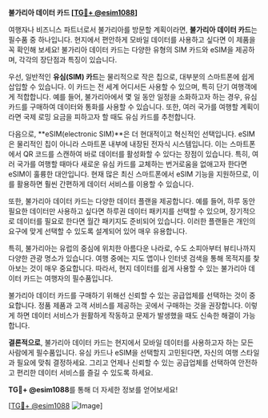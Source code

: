 **불가리아 데이터 카드 [[TG💪+ @esim1088](https://t.me/s/esim1088)]**

여행자나 비즈니스 파트너로서 불가리아를 방문할 계획이라면, **불가리아 데이터 카드**는 필수품 중 하나입니다. 현지에서 편안하게 모바일 데이터를 사용하고 싶다면 이 제품을 꼭 확인해 보세요! 불가리아 데이터 카드는 다양한 유형의 SIM 카드와 eSIM을 제공하며, 각각의 장단점과 특징이 있습니다.

우선, 일반적인 **유심(SIM) 카드**는 물리적으로 작은 칩으로, 대부분의 스마트폰에 쉽게 삽입할 수 있습니다. 이 카드는 전 세계 어디서든 사용할 수 있으며, 특히 단기 여행객에게 적합합니다. 예를 들어, 불가리아에서 몇 일 동안 일정을 소화하고자 하는 경우, 유심 카드를 구매하여 데이터와 통화를 사용할 수 있습니다. 또한, 여러 국가를 여행할 계획이라면 국제 로밍 요금을 피하고자 할 때도 유심 카드를 추천합니다.

다음으로, **eSIM(electronic SIM)**은 더 현대적이고 혁신적인 선택입니다. eSIM은 물리적인 칩이 아니라 스마트폰 내부에 내장된 전자식 시스템입니다. 이는 스마트폰에서 QR 코드를 스캔하여 바로 데이터를 활성화할 수 있다는 장점이 있습니다. 특히, 여러 국가를 여행할 때마다 새로운 유심 카드를 교체하는 번거로움을 없애고자 한다면 eSIM이 훌륭한 대안입니다. 현재 많은 최신 스마트폰에서 eSIM 기능을 지원하므로, 이를 활용하면 훨씬 간편하게 데이터 서비스를 이용할 수 있습니다.

또한, 불가리아 데이터 카드는 다양한 데이터 플랜을 제공합니다. 예를 들어, 하루 동안 필요한 데이터만 사용하고 싶다면 하루권 데이터 패키지를 선택할 수 있으며, 장기적으로 데이터를 필요로 한다면 월간 패키지도 준비되어 있습니다. 이러한 플랜들은 개인의 요구에 맞게 선택할 수 있도록 설계되어 있어 매우 유용합니다.

특히, 불가리아는 유럽의 중심에 위치한 아름다운 나라로, 수도 소피아부터 뷰티나까지 다양한 관광 명소가 있습니다. 여행 중에는 지도 앱이나 인터넷 검색을 통해 목적지를 찾아보는 것이 매우 중요합니다. 따라서, 현지 데이터를 쉽게 사용할 수 있는 불가리아 데이터 카드는 여행자의 필수품입니다.

불가리아 데이터 카드를 구매하기 위해선 신뢰할 수 있는 공급업체를 선택하는 것이 중요합니다. 정품 제품과 고객 서비스를 제공하는 곳에서 구매하는 것을 권장합니다. 이렇게 하면 데이터 서비스가 원활하게 작동하고 문제가 발생했을 때도 신속한 해결이 가능합니다.

**결론적으로**, 불가리아 데이터 카드는 현지에서 모바일 데이터를 사용하고자 하는 모든 사람에게 필수품입니다. 유심 카드나 eSIM을 선택할지 고민된다면, 자신의 여행 스타일과 필요에 맞춰 결정하세요. 그리고 언제나 신뢰할 수 있는 공급업체를 선택하여 안전하고 편리한 데이터 서비스를 즐길 수 있도록 하세요.

**TG💪+ @esim1088**를 통해 더 자세한 정보를 얻어보세요! 

[[TG💪+ @esim1088](https://t.me/s/esim1088) ![Image](https://i.postimg.cc/Y0z9fWf4/image.png)]